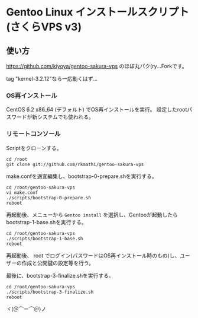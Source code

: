 # Gentoo Linux インストールスクリプト (さくらVPS v3)

## 使い方

https://github.com/kiyoya/gentoo-sakura-vps のほぼ丸パク(ry...Forkです。

tag "kernel-3.2.12"なら一応動くはず...


### OS再インストール

CentOS 6.2 x86_64 (デフォルト) でOS再インストールを実行。
設定したrootパスワードが新システムでも使われる。

### リモートコンソール

Scriptをクローンする。

    cd /root
    git clone git://github.com/rkmathi/gentoo-sakura-vps

make.confを適宜編集し、bootstrap-0-prepare.shを実行する。

    cd /root/gentoo-sakura-vps
    vi make.conf
    ./scripts/bootstrap-0-prepare.sh
    reboot

再起動後、メニューから `Gentoo install` を選択し、Gentooが起動したらbootstrap-1-base.shを実行する。

    cd /root/gentoo-sakura-vps
    ./scripts/bootstrap-1-base.sh
    reboot

再起動後、 root でログイン(パスワードはOS再インストール時のもの)し、ユーザーの作成と公開鍵の設定等を行う。

最後に、bootstrap-3-finalize.shを実行する。

    cd /root/gentoo-sakura-vps
    ./scripts/bootstrap-3-finalize.sh
    reboot

ヾ(＠⌒ー⌒＠)ノ
